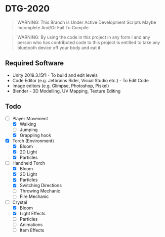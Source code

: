 # DTG-2020
> WARNING: This Branch is Under Active Development Scripts Maybe Incomplete And/Or Fail To Compile

> WARNING: By using the code in this project in any form I and any person who has contributed code to this project is entitled to take any bluetooth device off your body and eat it.
## Required Software
 - Unity 2019.3.15f1 - To build and edit levels
 - Code Editor (e.g. Jetbrains Rider, Visual Studio etc.) - To Edit Code
 - Image editors (e.g. Glimpse, Photoshop, Piskel)
 - Blender - 3D Modelling, UV Mapping, Texture Editing

## Todo
- [ ] Player Movement
	- [x] Walking
	- [ ] Jumping
	- [x] Grappling hook
- [x] Torch (Environment)
	- [x] Bloom
	- [x] 2D Light
	- [x] Particles
- [ ] Handheld Torch
	- [x] Bloom
	- [x] 2D Light
	- [x] Particles
	- [x] Switching Directions
	- [ ] Throwing Mechanic
	- [ ] Fire Mechanic
- [ ] Crystal
	- [x] Bloom
	- [x] Light Effects
	- [ ] Particles
	- [ ] Animations
	- [ ] Item Effects
